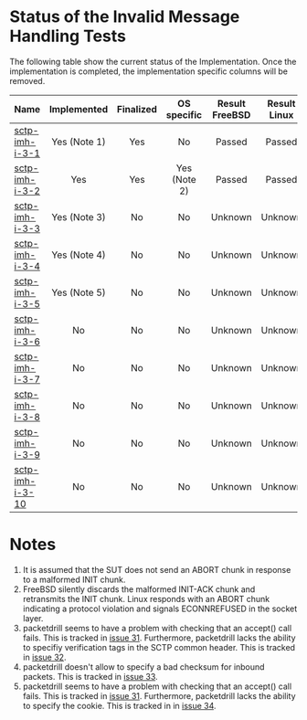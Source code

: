# Status of the Invalid Message Handling Tests

The following table show the current status of the Implementation. Once the implementation is completed, the implementation specific columns will be removed.

| Name                                  | Implemented | Finalized | OS specific | Result FreeBSD | Result Linux |
|:--------------------------------------|:-----------:|:---------:|:-----------:|:--------------:|:------------:|
|[sctp-imh-i-3-1](sctp-imh-i-3-1.pkt)   | Yes (Note 1)| Yes       | No          | Passed         | Passed       |
|[sctp-imh-i-3-2](sctp-imh-i-3-2.pkt)   | Yes         | Yes       | Yes (Note 2)| Passed         | Passed       |
|[sctp-imh-i-3-3](sctp-imh-i-3-3.pkt)   | Yes (Note 3)| No        | No          | Unknown        | Unknown      |
|[sctp-imh-i-3-4](sctp-imh-i-3-4.pkt)   | Yes (Note 4)| No        | No          | Unknown        | Unknown      |
|[sctp-imh-i-3-5](sctp-imh-i-3-5.pkt)   | Yes (Note 5)| No        | No          | Unknown        | Unknown      |
|[sctp-imh-i-3-6](sctp-imh-i-3-6.pkt)   | No          | No        | No          | Unknown        | Unknown      |
|[sctp-imh-i-3-7](sctp-imh-i-3-7.pkt)   | No          | No        | No          | Unknown        | Unknown      |
|[sctp-imh-i-3-8](sctp-imh-i-3-8.pkt)   | No          | No        | No          | Unknown        | Unknown      |
|[sctp-imh-i-3-9](sctp-imh-i-3-9.pkt)   | No          | No        | No          | Unknown        | Unknown      |
|[sctp-imh-i-3-10](sctp-imh-i-3-10.pkt) | No          | No        | No          | Unknown        | Unknown      |

# Notes
1. It is assumed that the SUT does not send an ABORT chunk in response to a malformed INIT chunk.
2. FreeBSD silently discards the malformed INIT-ACK chunk and retransmits the INIT chunk. Linux responds with an ABORT chunk indicating a protocol violation and signals ECONNREFUSED in the socket layer.
3. packetdrill seems to have a problem with checking that an accept() call fails. This is tracked in [issue 31](https://github.com/nplab/packetdrill/issues/31). Furthermore, packetdrill lacks the ability to specifiy verification tags in the SCTP common header. This is tracked in [issue 32](https://github.com/nplab/packetdrill/issues/32).
4. packetdrill doesn't allow to specify a bad checksum for inbound packets. This is tracked in [issue 33](https://github.com/nplab/packetdrill/issues/33).
5. packetdrill seems to have a problem with checking that an accept() call fails. This is tracked in [issue 31](https://github.com/nplab/packetdrill/issues/31). Furthermore, packetdrill lacks the ability to specify the cookie. This is tracked in in [issue 34](https://github.com/nplab/packetdrill/issues/34).
